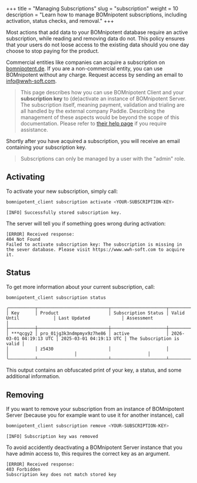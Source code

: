 +++
title = "Managing Subscriptions"
slug = "subscription"
weight = 10
description = "Learn how to manage BOMnipotent subscriptions, including activation, status checks, and removal."
+++

Most actions that add data to your BOMnipotent database require an active subscription, while reading and removing data do not. This policy ensures that your users do not loose access to the existing data should you one day choose to stop paying for the product.

Commercial entities like companies can acquire a subscription on [bomnipotent.de](https://www.bomnipotent.de/pricing). If you are a non-commercial entity, you can use BOMnipotent without any charge. Request access by sending an email to [info@wwh-soft.com](mailto:info@wwh-soft.com).

> This page describes how you can use BOMnipotent Client and your **subscription key** to (de)activate an instance of BOMnipotent Server. The subscription itself, meaning payment, validation and trialing are all handled by the external company Paddle. Describing the management of these aspects would be beyond the scope of this documentation. Please refer to [their help page](https://www.paddle.com/help) if you require assistance.

Shortly after you have acquired a subscription, you will receive an email containing your subscription key.

> Subscriptions can only be managed by a user with the "admin" role.

## Activating

To activate your new subscription, simply call:
```bash
bomnipotent_client subscription activate <YOUR-SUBSCRIPTION-KEY>
```
``` {wrap="false" title="output"}
[INFO] Successfully stored subscription key.
```

The server will tell you if something goes wrong during activation:
``` {wrap="false" title="output"}
[ERROR] Received response:
404 Not Found
Failed to activate subscription key: The subscription is missing in the sever database. Please visit https://www.wwh-soft.com to acquire it.
```

## Status

To get more information about your current subscription, call:

```bash
bomnipotent_client subscription status
```
``` {wrap="false" title="output"}
╭──────────┬───────────────────────────┬─────────────────────┬─────────────────────────┬─────────────────────────┬───────────────────────────╮
│ Key      │ Product                   │ Subscription Status │ Valid Until             │ Last Updated            │ Assessment                │
├──────────┼───────────────────────────┼─────────────────────┼─────────────────────────┼─────────────────────────┼───────────────────────────┤
│ ***qcgy2 │ pro_01jg3k3ndmpmyx9z7he86 │ active              │ 2026-03-01 04:19:13 UTC │ 2025-03-01 04:19:13 UTC │ The Subscription is valid │
│          │ z5430                     │                     │                         │                         │                           │
╰──────────┴───────────────────────────┴─────────────────────┴─────────────────────────┴─────────────────────────┴───────────────────────────╯
```

This output contains an obfuscated print of your key, a status, and some additional information.

## Removing

If you want to remove your subscription from an instance of BOMnipotent Server (because you for example want to use it for another instance), call
```bash
bomnipotent_client subscription remove <YOUR-SUBSCRIPTION-KEY>
```
``` {wrap="false" title="output"}
[INFO] Subscription key was removed
```

To avoid accidently deactivating a BOMnipotent Server instance that you have admin access to, this requires the correct key as an argument.

``` {wrap="false" title="output"}
[ERROR] Received response:
403 Forbidden
Subscription key does not match stored key
```
